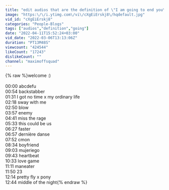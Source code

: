 ```yaml
---
title: "edit audios that are the definition of \"I am going to end you\""
image: "https:\/\/i.ytimg.com\/vi\/cXgEiErskj8\/hqdefault.jpg"
vid_id: "cXgEiErskj8"
categories: "People-Blogs"
tags: ["audios","definition","going"]
date: "2022-04-11T15:52:24+03:00"
vid_date: "2022-03-06T13:13:06Z"
duration: "PT13M48S"
viewcount: "424544"
likeCount: "17243"
dislikeCount: ""
channel: "maximoffsquad"
---
```

{% raw %}welcome :)<br /><br />00:00 abcdefu<br />00:54 backstabber<br />01:31 I got no time x my ordinary life<br />02:18 sway with me<br />02:50 blow<br />03:57 enemy<br />04:41 miss the rage<br />05:33 this could be us<br />06:27 faster<br />06:57 dernière danse<br />07:52 cmon<br />08:34 boyfriend<br />09:03 mujeriego<br />09:43 heartbeat<br />10:33 love game<br />11:11 maneater<br />11:50 23<br />12:14 pretty fly x pony<br />12:44 middle of the night{% endraw %}

